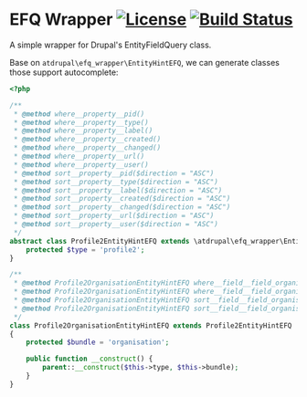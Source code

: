 EFQ Wrapper [![License](https://poser.pugx.org/atdrupal/efq-wrapper/license)](https://packagist.org/packages/atdrupal/efq-wrapper) [![Build Status](https://travis-ci.org/atdrupal/efq-wrapper.svg)](https://travis-ci.org/atdrupal/efq-wrapper)
====

A simple wrapper for Drupal's EntityFieldQuery class.

Base on `atdrupal\efq_wrapper\EntityHintEFQ`, we can generate classes those support autocomplete:

```php
<?php

/**
 * @method where__property__pid()
 * @method where__property__type()
 * @method where__property__label()
 * @method where__property__created()
 * @method where__property__changed()
 * @method where__property__url()
 * @method where__property__user()
 * @method sort__property__pid($direction = "ASC")
 * @method sort__property__type($direction = "ASC")
 * @method sort__property__label($direction = "ASC")
 * @method sort__property__created($direction = "ASC")
 * @method sort__property__changed($direction = "ASC")
 * @method sort__property__url($direction = "ASC")
 * @method sort__property__user($direction = "ASC")
 */
abstract class Profile2EntityHintEFQ extends \atdrupal\efq_wrapper\EntityHintEFQ {
    protected $type = 'profile2';
}

/**
 * @method Profile2OrganisationEntityHintEFQ where__field__field_organisation_name__value($value, $op = NULL)
 * @method Profile2OrganisationEntityHintEFQ where__field__field_organisation_name__format($value, $op = NULL)
 * @method Profile2OrganisationEntityHintEFQ sort__field__field_organisation_name__value($direction = "ASC")
 * @method Profile2OrganisationEntityHintEFQ sort__field__field_organisation_name__format($direction = "ASC")
 */
class Profile2OrganisationEntityHintEFQ extends Profile2EntityHintEFQ
{
    protected $bundle = 'organisation';

    public function __construct() {
        parent::__construct($this->type, $this->bundle);
    }
}
```
